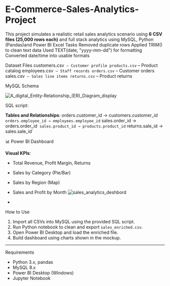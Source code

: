 # E-Commerce-Sales-Analytics-Project
This project simulates a realistic retail sales analytics scenario using **6 CSV files (25,000 rows each)** and full stack analytics using MySQL, Python (Pandas)and Power BI
Excel Tasks
Removed duplicate rows
Applied TRIM() to clean text data
Used TEXT(date, "yyyy-mm-dd") for formatting
Converted date/time into usable formats

 Dataset Files
customers.csv` – Customer profile
products.csv` – Product catalog
employees.csv` – Staff records
orders.csv` – Customer orders
sales.csv` – Sales line items
returns.csv` – Product returns


MySQL Schema

![A_digital_Entity-Relationship_(ER)_Diagram_display](https://github.com/user-attachments/assets/c21a2346-f05a-4ed8-995e-4eb4cb07f52a)

SQL script: 

**Tables and Relationships**:
orders.customer_id → customers.customer_id`
orders.employee_id → employees.employee_id`
sales.order_id → orders.order_id`
sales.product_id → products.product_id`
returns.sale_id → sales.sale_id`

📊 Power BI Dashboard

**Visual KPIs**:
- Total Revenue, Profit Margin, Returns
- Sales by Category (Pie/Bar)
- Sales by Region (Map)
- Sales and Profit by Month
![sales_analytics_deshbord](https://github.com/user-attachments/assets/db10697c-cb5e-40f6-ac52-c3937ca4d3ce)

- 
 How to Use

1. Import all CSVs into MySQL using the provided SQL script.
2. Run Python notebook to clean and export `sales_enriched.csv`.
3. Open Power BI Desktop and load the enriched file.
4. Build dashboard using charts shown in the mockup.

---

Requirements

- Python 3.x, pandas
- MySQL 8.x
- Power BI Desktop (Windows)
- Jupyter Notebook 


